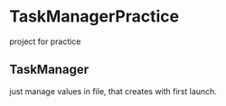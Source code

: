 # TaskManagerPractice
project for practice 

## TaskManager
just manage values in file, that creates with first launch.
